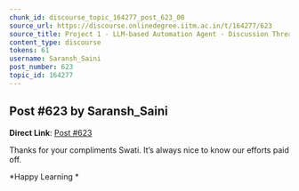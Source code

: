 ```yaml
---
chunk_id: discourse_topic_164277_post_623_00
source_url: https://discourse.onlinedegree.iitm.ac.in/t/164277/623
source_title: Project 1 - LLM-based Automation Agent - Discussion Thread [TDS Jan 2025]
content_type: discourse
tokens: 61
username: Saransh_Saini
post_number: 623
topic_id: 164277
---
```


## Post #623 by Saransh_Saini

**Direct Link**: [Post #623](https://discourse.onlinedegree.iitm.ac.in/t/164277/623)

Thanks for your compliments Swati. It’s always nice to know our efforts paid off.

*Happy Learning *
